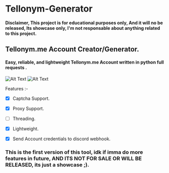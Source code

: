 # Tellonym-Generator
**Disclaimer, This project is for educational purposes only, And it will no be released, Its showcase only, I'm not responsable about anything related to this project.**


## Tellonym.me Account Creator/Generator.
#### Easy, reliable, and lightweight Tellonym.me Account written in python full requests .

![Alt Text](https://cdn.discordapp.com/attachments/929867910971785216/1021882412558450819/ezgif.com-gif-maker_3.gif)
![Alt Text](https://cdn.discordapp.com/attachments/929867910971785216/1021883513034772551/unknown.png)

Features :-
- [x] Captcha Support.
- [x] Proxy Support.
- [ ] Threading.
- [x] Lightweight.
- [x] Send Account credentials to discord webhook. 


### This is the first version of this tool, idk if imma do more features in future, AND ITS NOT FOR SALE OR WILL BE RELEASED, its just a showcase ;).
